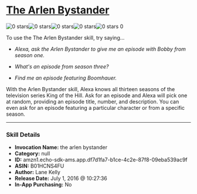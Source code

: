 # [The Arlen Bystander](http://alexa.amazon.com/#skills/amzn1.echo-sdk-ams.app.df7d1fa7-b1ce-4c2e-87f8-09eba539ac9f)
![0 stars](../../images/ic_star_border_black_18dp_1x.png)![0 stars](../../images/ic_star_border_black_18dp_1x.png)![0 stars](../../images/ic_star_border_black_18dp_1x.png)![0 stars](../../images/ic_star_border_black_18dp_1x.png)![0 stars](../../images/ic_star_border_black_18dp_1x.png) 0

To use the The Arlen Bystander skill, try saying...

* *Alexa, ask the Arlen Bystander to give me an episode with Bobby from season one.*

* *What's an episode from season three?*

* *Find me an episode featuring Boomhauer.*

With the Arlen Bystander skill, Alexa knows all thirteen seasons of the television series King of the Hill. Ask for an episode and Alexa will pick one at random, providing an episode title, number, and description. You can even ask for an episode featuring a particular character or from a specific season.

***

### Skill Details

* **Invocation Name:** the arlen bystander
* **Category:** null
* **ID:** amzn1.echo-sdk-ams.app.df7d1fa7-b1ce-4c2e-87f8-09eba539ac9f
* **ASIN:** B01HCNS4FU
* **Author:** Lane Kelly
* **Release Date:** July 1, 2016 @ 10:27:36
* **In-App Purchasing:** No
